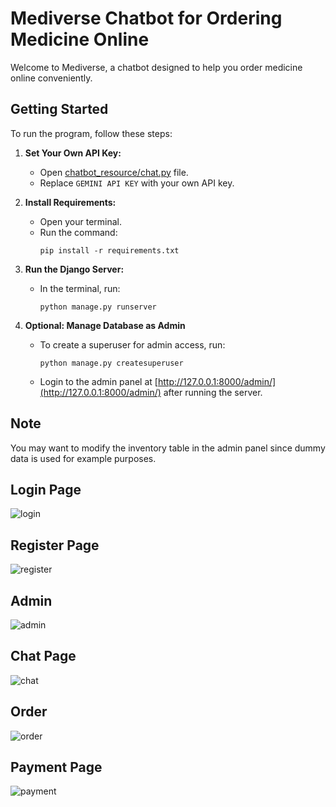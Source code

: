 # Mediverse Chatbot for Ordering Medicine Online

Welcome to Mediverse, a chatbot designed to help you order medicine online conveniently.

## Getting Started

To run the program, follow these steps:

1. **Set Your Own API Key:**
   - Open [chatbot_resource/chat.py](https://github.com/tharun52/mediverse1/blob/bf4d3a1b751a91f9b7e8fe35314ce298767de846/chatbot_resource/chat.py) file.
   - Replace `GEMINI API KEY` with your own API key.

2. **Install Requirements:**
   - Open your terminal.
   - Run the command:
     ```
     pip install -r requirements.txt
     ```

3. **Run the Django Server:**
   - In the terminal, run:
     ```
     python manage.py runserver
     ```

4. **Optional: Manage Database as Admin**
   - To create a superuser for admin access, run:
     ```
     python manage.py createsuperuser
     ```
   - Login to the admin panel at [http://127.0.0.1:8000/admin/](http://127.0.0.1:8000/admin/) after running the server.

## Note
You may want to modify the inventory table in the admin panel since dummy data is used for example purposes.


## Login Page
![login](https://github.com/tharun52/mediverse1/blob/a78109958c07dc2c18b5865daffc06fe7a157543/images/login.png) <br>
## Register Page
![register](https://github.com/tharun52/mediverse1/blob/a78109958c07dc2c18b5865daffc06fe7a157543/images/register.png)   <br>
## Admin 
![admin](https://github.com/tharun52/mediverse1/blob/a78109958c07dc2c18b5865daffc06fe7a157543/images/admin.png)<br>
## Chat Page
![chat](https://github.com/tharun52/mediverse1/blob/a78109958c07dc2c18b5865daffc06fe7a157543/images/chat.png)<br>
## Order
![order](https://github.com/tharun52/mediverse1/blob/a78109958c07dc2c18b5865daffc06fe7a157543/images/order.png)<br>
## Payment Page
![payment](https://github.com/tharun52/mediverse1/blob/a78109958c07dc2c18b5865daffc06fe7a157543/images/payment.png)<br>
